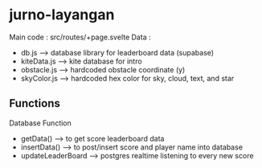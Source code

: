 # jurno-layangan

Main code : src/routes/+page.svelte
Data :
- db.js --> database library for leaderboard data (supabase)
- kiteData.js --> kite database for intro
- obstacle.js --> hardcoded obstacle coordinate (y)
- skyColor.js --> hardcoded hex color for sky, cloud, text, and star

## Functions

Database Function
- getData() --> to get score leaderboard data
- insertData() --> to post/insert score and player name into database
- updateLeaderBoard --> postgres realtime listening to every new score



